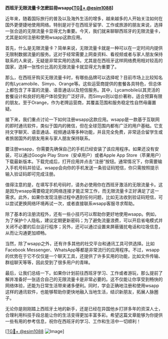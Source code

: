 **西班牙无限流量卡怎麽註冊wsapp[[TG💪+ @esim1088](https://t.me/s/esim1088)]**

近年来，随着国际旅行的普及以及海外生活的增多，越来越多的人开始关注如何在国外更便捷地使用网络。特别是对于在西班牙留学、工作或旅游的朋友来说，选择一张合适的无限流量卡显得尤为重要。今天，我们就来聊聊西班牙的无限流量卡，尤其是如何注册和使用wsapp这款应用。

首先，什么是无限流量卡？简单来说，无限流量卡就是一种可以在一定时间内提供无限制数据流量的服务。这对于经常需要上网查资料、看视频或者与家人朋友保持联系的人来说，无疑是非常实用的选择。尤其是在西班牙这样网络费用相对较高的国家，选择一张性价比高的无限流量卡就显得尤为重要了。

那么，在西班牙购买无限流量卡时，有哪些品牌可以选择呢？目前市场上比较知名的有Lycamobile、Simyo、Orange等。这些运营商提供的套餐各具特色，但总体上都包含了丰富的流量、语音通话以及短信服务。其中，Lycamobile以其灵活的套餐设计和良好的用户体验受到广泛好评。而Simyo则以低价著称，适合预算有限的朋友。至于Orange，作为老牌运营商，其覆盖范围和服务稳定性自然毋庸置疑。

接下来，我们重点讨论一下如何注册wsapp这款应用。wsapp是一款基于互联网的即时通讯软件，类似于国内的微信，但在全球范围内都有广泛的用户基础。它支持文字聊天、语音通话、视频通话等多种功能，并且完全免费，非常适合留学生或者旅居国外的朋友用来与家人朋友保持联系。

要注册wsapp，你需要先确保自己的手机已经安装了该应用程序。如果还没有安装，可以通过Google Play Store（安卓用户）或者Apple App Store（苹果用户）下载最新版本。下载完成后，打开应用并点击“注册”按钮。通常情况下，你需要输入手机号码并验证。wsapp会向你的手机发送一条验证码短信，你只需按照提示输入验证码即可完成注册。

值得注意的是，在填写手机号码时，请务必使用你在西班牙激活的无限流量卡。这是因为wsapp需要稳定的网络连接才能正常工作，而无限流量卡正好满足了这一需求。此外，如果你发现注册过程中遇到任何问题，比如无法收到验证码短信，可以尝试更换网络环境再试一次，或者直接联系wsapp客服寻求帮助。

除了基本的注册流程外，还有一些小技巧可以帮助你更好地使用wsapp。例如，为了保护个人隐私，建议定期更新密码；为了避免流量浪费，可以开启省电模式并关闭不必要的后台运行程序；另外，还可以通过设置来屏蔽骚扰电话和垃圾信息，从而让沟通更加顺畅。

当然，除了wsapp之外，还有许多其他的社交平台和通讯工具可供选择。比如Facebook Messenger、WhatsApp等都是非常流行的应用程序。不过，wsapp的优势在于它不仅仅是一个聊天工具，还提供了许多实用的功能，比如文件传输、群组聊天等等，因此受到了很多用户的青睐。

最后，让我们总结一下。如果你计划前往西班牙学习、工作或者游玩，那么提前了解并准备好一张适合自己的无限流量卡是非常必要的。这不仅能让你享受到畅快的网络体验，还能为日常生活带来诸多便利。同时，学会正确地注册和使用wsapp这样的通讯软件，也能够帮助你更快地融入当地生活，结识新朋友，拓展人脉圈子。

无论你是刚刚踏上西班牙土地的新手，还是已经在异国他乡打拼多年的资深人士，合理利用科技手段总能让你的生活变得更加丰富多彩。希望这篇文章能够为你提供一些有用的参考信息，祝你在西班牙的学习、工作和生活中一切顺利！

[[TG💪+ @esim1088](https://t.me/s/esim1088) ![Image](https://i.postimg.cc/4NQfJmqS/Snipaste-2025-05-13-00-14-12.png)]